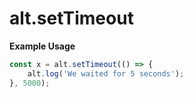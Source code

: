 # alt.setTimeout

**Example Usage**

```js
const x = alt.setTimeout(() => {
    alt.log('We waited for 5 seconds');
}, 5000);
```
